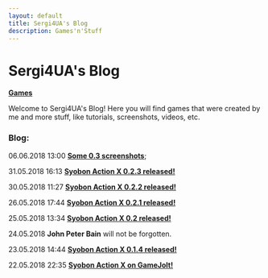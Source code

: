 ```yaml
---
layout: default
title: Sergi4UA's Blog
description: Games'n'Stuff
---
```


# Sergi4UA's Blog

[**Games**](./games)

Welcome to Sergi4UA's Blog! Here you will find games that were created by me and more stuff, like tutorials, screenshots, videos, etc.

### Blog:
06.06.2018 13:00 [**Some 0.3 screenshots**](./post6.html);

31.05.2018 16:13 [**Syobon Action X 0.2.3 released!**](./post5.html)

30.05.2018 11:27 [**Syobon Action X 0.2.2 released!**](./post4.html)

26.05.2018 17:44 [**Syobon Action X 0.2.1 released!**](./post3.html)

25.05.2018 13:34 [**Syobon Action X 0.2 released!**](./post2.html)

24.05.2018 **John Peter Bain** will not be forgotten.

23.05.2018 14:44 [**Syobon Action X 0.1.4 released!**](./post1.html)

22.05.2018 22:35 [**Syobon Action X on GameJolt!**](./post0.html)
